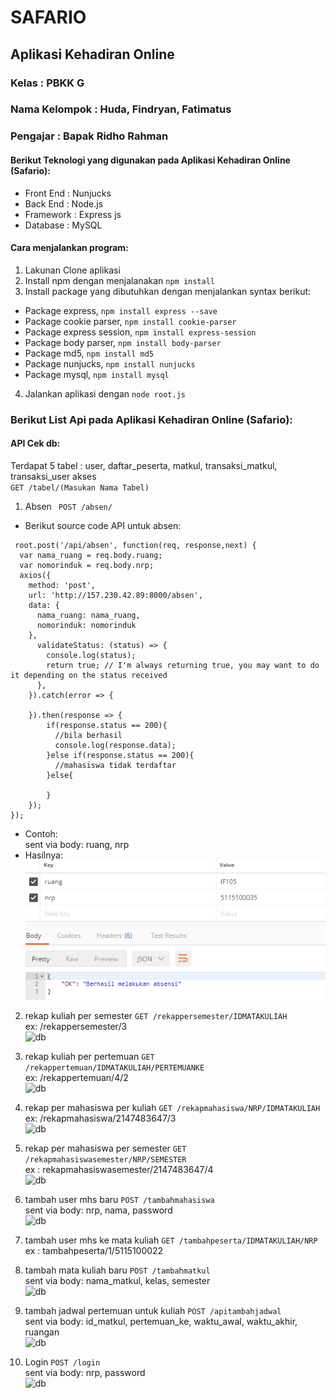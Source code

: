 # SAFARIO
## Aplikasi Kehadiran Online

### Kelas         : PBKK G
### Nama Kelompok : Huda, Findryan, Fatimatus
### Pengajar      : Bapak Ridho Rahman

#### Berikut Teknologi yang digunakan pada Aplikasi Kehadiran Online (Safario):
* Front End       : Nunjucks
* Back End        : Node.js
* Framework       : Express js
* Database        : MySQL

#### Cara menjalankan program:
1. Lakunan Clone aplikasi
2. Install npm dengan menjalanakan  ``` npm install ```
3. Install package yang dibutuhkan dengan menjalankan syntax berikut:
 * Package express, ``` npm install express --save ```
 * Package cookie parser, ``` npm install cookie-parser ```
 * Package express session, ``` npm install express-session ```
 * Package body parser, ``` npm install body-parser ```
 * Package md5, ``` npm install md5 ```
 * Package nunjucks, ``` npm install nunjucks ```
 * Package mysql, ``` npm install mysql ```
4. Jalankan aplikasi dengan ``` node root.js ```

### Berikut List Api pada Aplikasi Kehadiran Online (Safario):
#### API Cek db:
Terdapat 5 tabel : user, daftar_peserta, matkul, transaksi_matkul, transaksi_user
akses
<br/>``` GET /tabel/(Masukan Nama Tabel) ```
<br/>
1. Absen ``` POST /absen/```
- Berikut source code API untuk absen:
```
 root.post('/api/absen', function(req, response,next) {
  var nama_ruang = req.body.ruang;
  var nomorinduk = req.body.nrp;
  axios({
    method: 'post',
    url: 'http://157.230.42.89:8000/absen',
    data: {
      nama_ruang: nama_ruang,
      nomorinduk: nomorinduk
    },
      validateStatus: (status) => {
        console.log(status);
        return true; // I'm always returning true, you may want to do it depending on the status received
      },
    }).catch(error => {

    }).then(response => {
        if(response.status == 200){
          //bila berhasil
          console.log(response.data);
        }else if(response.status == 200){
          //mahasiswa tidak terdaftar
        }else{

        }
    });
});
```
- Contoh:
<br/>sent via body: ruang, nrp
- Hasilnya:
<br/>![db](absen1.PNG)

2. rekap kuliah per semester
  ``` GET /rekappersemester/IDMATAKULIAH ```
<br/>ex: /rekappersemester/3
<br/>![db](rekappersemester.jpg)

3. rekap kuliah per pertemuan
  ``` GET /rekappertemuan/IDMATAKULIAH/PERTEMUANKE ```
<br/>ex: /rekappertemuan/4/2
<br/>![db](rekappertemuan.jpg)

4. rekap per mahasiswa per kuliah
  ``` GET /rekapmahasiswa/NRP/IDMATAKULIAH ```
<br/>ex: /rekapmahasiswa/2147483647/3
<br/>![db](rekapmahasiswa.jpg)

5. rekap per mahasiswa per semester
  ``` GET /rekapmahasiswasemester/NRP/SEMESTER ```
<br/>ex : rekapmahasiswasemester/2147483647/4
<br/>![db](rekapmahasiswasemester.jpg)

6. tambah user mhs baru
  ``` POST /tambahmahasiswa ```
<br/>sent via body: nrp, nama, password
<br/>![db](tambahmhs.PNG)

7. tambah user mhs ke mata kuliah
  ``` GET /tambahpeserta/IDMATAKULIAH/NRP ```
<br/> ex : tambahpeserta/1/5115100022

8. tambah mata kuliah baru
  ``` POST /tambahmatkul ```
<br/>sent via body: nama_matkul, kelas, semester
<br/>![db](tambahmtkl.PNG)

9. tambah jadwal pertemuan untuk kuliah
``` POST /apitambahjadwal ```
<br/>sent via body: id_matkul, pertemuan_ke, waktu_awal, waktu_akhir, ruangan
<br/>![db](tambahjadwal.PNG)

10. Login
``` POST /login ```
<br/>sent via body: nrp, password
<br/>![db](login.PNG)
